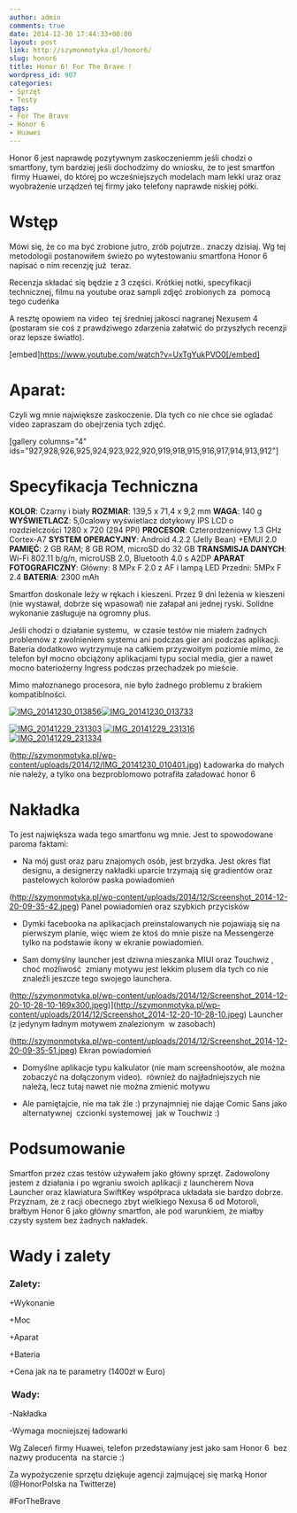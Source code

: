 ```yaml
---
author: admin
comments: true
date: 2014-12-30 17:44:33+00:00
layout: post
link: http://szymonmotyka.pl/honor6/
slug: honor6
title: Honor 6! For The Brave !
wordpress_id: 907
categories:
- Sprzęt
- Testy
tags:
- For The Brave
- Honor 6
- Huawei
---
```


Honor 6 jest naprawdę pozytywnym zaskoczeniemm jeśli chodzi o smartfony, tym bardziej jeśli dochodzimy do wniosku, że to jest smartfon  firmy Huawei, do której po wcześniejszych modelach mam lekki uraz oraz wyobrażenie urządzeń tej firmy jako telefony naprawde niskiej półki.

<!-- more -->


# Wstęp


Mówi się, że co ma być zrobione jutro, zrób pojutrze.. znaczy dzisiaj. Wg tej metodologii postanowiłem świeżo po wytestowaniu smartfona Honor 6 napisać o nim recenzję już  teraz.

Recenzja składać się będzie z 3 części. Krótkiej notki, specyfikacji technicznej, filmu na youtube oraz sampli zdjęć zrobionych za  pomocą tego cudeńka

A resztę opowiem na video  tej średniej jakosci nagranej Nexusem 4 (postaram sie coś z prawdziwego zdarzenia załatwić do przyszłych recenzji oraz lepsze światło).

[embed]https://www.youtube.com/watch?v=UxTgYukPVO0[/embed]


# Aparat:


Czyli wg mnie największe zaskoczenie. Dla tych co nie chce sie ogladać video zapraszam do obejrzenia tych zdjęć.

[gallery columns="4" ids="927,928,926,925,924,923,922,920,919,918,915,916,917,914,913,912"]


# Specyfikacja Techniczna


**KOLOR**: Czarny i biały
**ROZMIAR**: 139,5 x 71,4 x 9,2 mm
**WAGA**: 140 g
**WYŚWIETLACZ**: 5,0calowy wyświetlacz dotykowy IPS LCD o rozdzielczości 1280 x 720 (294 PPI)
**PROCESOR**: Czterordzeniowy 1.3 GHz Cortex-A7
**SYSTEM OPERACYJNY**: Android 4.2.2 (Jelly Bean) +EMUI 2.0
**PAMIĘĆ**: 2 GB RAM; 8 GB ROM, microSD do 32 GB
**TRANSMISJA DANYCH**: Wi-Fi 802.11 b/g/n, microUSB 2.0, Bluetooth 4.0 s A2DP
**APARAT FOTOGRAFICZNY**: Główny: 8 MPx F 2.0 z AF i lampą LED Przedni: 5MPx F 2.4
**BATERIA**: 2300 mAh

Smartfon doskonale leży w rękach i kieszeni. Przez 9 dni leżenia w kieszeni (nie wystawał, dobrze się wpasował) nie załapał ani jednej ryski. Solidne wykonanie zasługuje na ogromny plus.

Jeśli chodzi o działanie systemu,  w czasie testów nie miałem żadnych problemów z zwolnieniem systemu ani podczas gier ani podczas aplikacji. Bateria dodatkowo wytrzymuje na całkiem przyzwoitym poziomie mimo, że telefon był mocno obciążony aplikacjami typu social media, gier a nawet mocno bateriożerny Ingress podczas przechadzek po mieście.

Mimo małoznanego procesora, nie było żadnego problemu z brakiem kompatiblności.

[![IMG_20141230_013856](http://szymonmotyka.pl/wp-content/uploads/2014/12/IMG_20141230_013856-300x225.jpg)](http://szymonmotyka.pl/wp-content/uploads/2014/12/IMG_20141230_013856.jpg)[![IMG_20141230_013733](http://szymonmotyka.pl/wp-content/uploads/2014/12/IMG_20141230_013733-225x300.jpg)](http://szymonmotyka.pl/wp-content/uploads/2014/12/IMG_20141230_013733.jpg)

[![IMG_20141229_231303](http://szymonmotyka.pl/wp-content/uploads/2014/12/IMG_20141229_231303-300x225.jpg)](http://szymonmotyka.pl/wp-content/uploads/2014/12/IMG_20141229_231303.jpg) [![IMG_20141229_231316](http://szymonmotyka.pl/wp-content/uploads/2014/12/IMG_20141229_231316-300x225.jpg)](http://szymonmotyka.pl/wp-content/uploads/2014/12/IMG_20141229_231316.jpg) [![IMG_20141229_231334](http://szymonmotyka.pl/wp-content/uploads/2014/12/IMG_20141229_231334-300x225.jpg)](http://szymonmotyka.pl/wp-content/uploads/2014/12/IMG_20141229_231334.jpg)

(http://szymonmotyka.pl/wp-content/uploads/2014/12/IMG_20141230_010401.jpg) Ładowarka do małych nie należy, a tylko ona bezproblomowo potrafiła załadować honor 6


# Nakładka


To jest największa wada tego smartfonu wg mnie. Jest to spowodowane paroma faktami:



	
  * Na mój gust oraz paru znajomych osób, jest brzydka. Jest okres flat designu, a designerzy nakładki uparcie trzymają się gradientów oraz pastelowych kolorów paska powiadomień

(http://szymonmotyka.pl/wp-content/uploads/2014/12/Screenshot_2014-12-20-09-35-42.jpeg) Panel powiadomień oraz szybkich przycisków

	
  * Dymki facebooka na aplikacjach preinstalowanych nie pojawiają się na pierwszym planie, więc wiem że ktoś do mnie pisze na Messengerze tylko na podstawie ikony w ekranie powiadomień.

	
  * Sam domyślny launcher jest dziwna mieszanka MIUI oraz Touchwiz , choć możliwość  zmiany motywu jest lekkim plusem dla tych co nie znaleźli jeszcze tego swojego launchera.

(http://szymonmotyka.pl/wp-content/uploads/2014/12/Screenshot_2014-12-20-10-28-10-169x300.jpeg)](http://szymonmotyka.pl/wp-content/uploads/2014/12/Screenshot_2014-12-20-10-28-10.jpeg) Launcher (z jedynym ładnym motywem znalezionym  w zasobach)

(http://szymonmotyka.pl/wp-content/uploads/2014/12/Screenshot_2014-12-20-09-35-51.jpeg) Ekran powiadomień

	
  * Domyślne aplikacje typu kalkulator (nie mam screenshootów, ale można zobaczyć na dołączonym video).  również do najjładniejszych nie należą, lecz tutaj nawet nie można zmienić motywu

	
  * Ale pamiętajcie, nie ma tak źle :) przynajmniej nie dająe Comic Sans jako alternatywnej  czcionki systemowej  jak w Touchwiz :)




# Podsumowanie


Smartfon przez czas testów używałem jako główny sprzęt. Zadowolony jestem z działania i po wgraniu swoich aplikacji z launcherem Nova Launcher oraz klawiatura SwiftKey współpraca układała sie bardzo dobrze. Przyznam, że z racji obecnego zbyt wielkiego Nexusa 6 od Motoroli, brałbym Honor 6 jako główny smartfon, ale pod warunkiem, że miałby czysty system bez żadnych nakładek.


# Wady i zalety




### Zalety:


+Wykonanie

+Moc

+Aparat

+Bateria

+Cena jak na te parametry (1400zł w Euro)


###  Wady:


-Nakładka

-Wymaga mocniejszej ładowarki

Wg Zaleceń firmy Huawei, telefon przedstawiany jest jako sam Honor 6  bez nazwy producenta  na starcie :)

Za wypożyczenie sprzętu dziękuje agencji zajmującej się marką Honor (@HonorPolska na Twitterze)

#ForTheBrave
